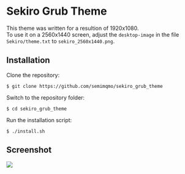 # Sekiro Grub Theme

This theme was written for a resultion of 1920x1080.  
To use it on a 2560x1440 screen, adjust the `desktop-image` in the file `Sekiro/theme.txt` to `sekiro_2560x1440.png`.

## Installation

Clone the repository:
```
$ git clone https://github.com/semimqmo/sekiro_grub_theme
```
Switch to the repository folder:
```
$ cd sekiro_grub_theme
```
Run the installation script:
```
$ ./install.sh
```

## Screenshot
![](https://github.com/semimqmo/sekiro_grub_theme/blob/main/screenshot.png?raw=true)
